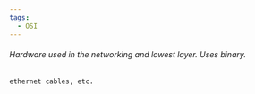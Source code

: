 ```yaml
---
tags:
  - OSI
---
```

###### Hardware used in the networking and lowest layer. Uses binary.

``ethernet cables, etc.``
